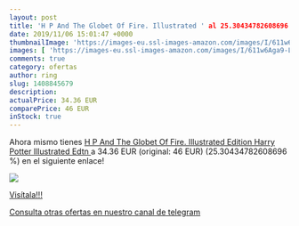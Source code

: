 ```yaml
---
layout: post
title: 'H P And The Globet Of Fire. Illustrated ' al 25.30434782608696 % de descuento
date: 2019/11/06 15:01:47 +0000
thumbnailImage: 'https://images-eu.ssl-images-amazon.com/images/I/611w6Aga9-L._SL200_.jpg'
images: [ 'https://images-eu.ssl-images-amazon.com/images/I/611w6Aga9-L._SL200_.jpg' ]
comments: true
category: ofertas
author: ring
slug: 1408845679
description:
actualPrice: 34.36 EUR
comparePrice: 46 EUR
inStock: true
---
```


Ahora mismo tienes [H P And The Globet Of Fire. Illustrated Edition  Harry Potter Illustrated Edtn ](https://www.amazon.com/dp/1408845679/?tag=redken08-20) a 34.36 EUR (original: 46 EUR) (25.30434782608696 %) en el siguiente enlace!

[![](https://images-eu.ssl-images-amazon.com/images/I/611w6Aga9-L._SL200_.jpg)](https://www.amazon.com/dp/1408845679/?tag=redken08-20)

[Visítala!!!](https://www.amazon.com/dp/1408845679/?tag=redken08-20)

[Consulta otras ofertas en nuestro canal de telegram](https://t.me/s/ofertas25)

